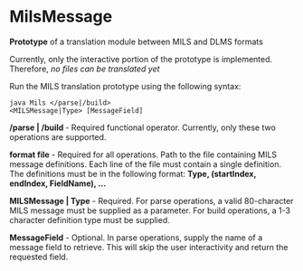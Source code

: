 # MilsMessage
<b>Prototype</b> of a translation module between MILS and DLMS formats

Currently, only the interactive portion of the prototype is implemented. Therefore, <i>no files can be translated yet</i>

Run the MILS translation prototype using the following syntax:

<code>java Mils </parse|/build> <format file> <MILSMessage|Type> [MessageField]</code>
  
  <b>/parse | /build </b> - Required functional operator. Currently, only these two operations are supported.
  
  <b>format file</b> - Required for all operations. Path to the file containing MILS message definitions. Each line of the file must contain a single definition. The definitions must be in the following format: <b>Type, (startIndex, endIndex, FieldName), ...</b>
  
  <b>MILSMessage | Type</b> - Required. For parse operations, a valid 80-character MILS message must be supplied as a parameter. For build operations, a 1-3 character definition type must be supplied.
  
  <b>MessageField</b> - Optional. In parse operations, supply the name of a message field to retrieve. This will skip the user interactivity and return the requested field.
